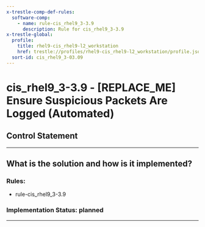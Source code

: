 ```yaml
---
x-trestle-comp-def-rules:
  software-comp:
    - name: rule-cis_rhel9_3-3.9
      description: Rule for cis_rhel9_3-3.9
x-trestle-global:
  profile:
    title: rhel9-cis_rhel9-l2_workstation
    href: trestle://profiles/rhel9-cis_rhel9-l2_workstation/profile.json
  sort-id: cis_rhel9_3-03.09
---
```


# cis_rhel9_3-3.9 - \[REPLACE_ME\] Ensure Suspicious Packets Are Logged (Automated)

## Control Statement

______________________________________________________________________

## What is the solution and how is it implemented?

<!-- For implementation status enter one of: implemented, partial, planned, alternative, not-applicable -->

<!-- Note that the list of rules under ### Rules: is read-only and changes will not be captured after assembly to JSON -->

<!-- Add control implementation description here for control: cis_rhel9_3-3.9 -->

### Rules:

  - rule-cis_rhel9_3-3.9

### Implementation Status: planned

______________________________________________________________________
